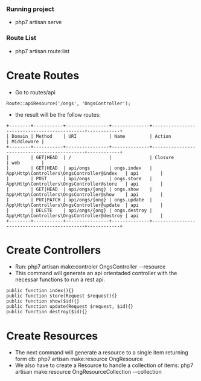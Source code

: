 

### Running project
* php7 artisan serve

### Route List
* php7 artisan route:list

# Create Routes
* Go to routes/api
```
Route::apiResource('/ongs', 'OngsController');
```
* the result will be the follow routes:
```
+--------+-----------+----------------+--------------+---------------------------------------------+------------+
| Domain | Method    | URI            | Name         | Action                                      | Middleware |
+--------+-----------+----------------+--------------+---------------------------------------------+------------+
|        | GET|HEAD  | /              |              | Closure                                     | web        |
|        | GET|HEAD  | api/ongs       | ongs.index   | App\Http\Controllers\OngsController@index   | api        |
|        | POST      | api/ongs       | ongs.store   | App\Http\Controllers\OngsController@store   | api        |
|        | GET|HEAD  | api/ongs/{ong} | ongs.show    | App\Http\Controllers\OngsController@show    | api        |
|        | PUT|PATCH | api/ongs/{ong} | ongs.update  | App\Http\Controllers\OngsController@update  | api        |
|        | DELETE    | api/ongs/{ong} | ongs.destroy | App\Http\Controllers\OngsController@destroy | api        |
+--------+-----------+----------------+--------------+---------------------------------------------+------------+
```

# Create Controllers
* Run: php7 artisan make:controler OngsController --resource
* This command will generate an api orientaded controller with the necessar functions to run a rest api.
```
public function index(){}
public function store(Request $request){}
public function show($id){}
public function update(Request $request, $id){}
public function destroy($id){}
```

# Create Resources
* The next command will generate a resource to a single item returning form db: php7 artisan make:resource OngResource
* We also have to create a Resource to handle a collection of items: php7 artisan make:resource OngResourceCollection --collection
